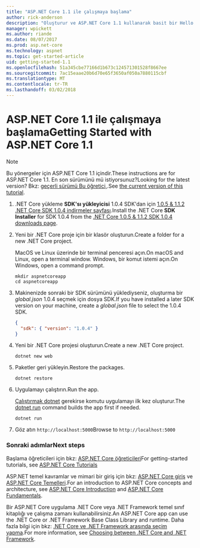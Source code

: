 ```yaml
---
title: "ASP.NET Core 1.1 ile çalışmaya başlama"
author: rick-anderson
description: "Oluşturur ve ASP.NET Core 1.1 kullanarak basit bir Hello World uygulamanın çalıştığı hızlı bir öğretici."
manager: wpickett
ms.author: riande
ms.date: 08/07/2017
ms.prod: asp.net-core
ms.technology: aspnet
ms.topic: get-started-article
uid: getting-started-1.1
ms.openlocfilehash: 51a345cbe77166d1b673c124571301528f8667ee
ms.sourcegitcommit: 7ac15eaae20b6d70e65f3650af050a7880115cbf
ms.translationtype: MT
ms.contentlocale: tr-TR
ms.lasthandoff: 03/02/2018
---
```

# <a name="getting-started-with-aspnet-core-11"></a><span data-ttu-id="4bd22-103">ASP.NET Core 1.1 ile çalışmaya başlama</span><span class="sxs-lookup"><span data-stu-id="4bd22-103">Getting Started with ASP.NET Core 1.1</span></span>

> [!NOTE]
> <span data-ttu-id="4bd22-104">Bu yönergeler için ASP.NET Core 1.1 içindir.</span><span class="sxs-lookup"><span data-stu-id="4bd22-104">These instructions are for ASP.NET Core 1.1.</span></span> <span data-ttu-id="4bd22-105">En son sürümünü mü istiyorsunuz?</span><span class="sxs-lookup"><span data-stu-id="4bd22-105">Looking for the latest version?</span></span> <span data-ttu-id="4bd22-106">Bkz: [geçerli sürümü Bu öğretici,](xref:getting-started).</span><span class="sxs-lookup"><span data-stu-id="4bd22-106">See [the current version of this tutorial](xref:getting-started).</span></span>

1. <span data-ttu-id="4bd22-107">.NET Core yükleme **SDK'sı yükleyicisi** 1.0.4 SDK'dan için [1.0.5 & 1.1.2 .NET Core SDK 1.0.4 indirmeler sayfası](https://github.com/dotnet/core/blob/master/release-notes/download-archives/1.0.5-download.md).</span><span class="sxs-lookup"><span data-stu-id="4bd22-107">Install the .NET Core **SDK Installer** for SDK 1.0.4 from the [.NET Core 1.0.5 & 1.1.2 SDK 1.0.4 downloads page](https://github.com/dotnet/core/blob/master/release-notes/download-archives/1.0.5-download.md).</span></span>

2. <span data-ttu-id="4bd22-108">Yeni bir .NET Core proje için bir klasör oluşturun.</span><span class="sxs-lookup"><span data-stu-id="4bd22-108">Create a folder for a new .NET Core project.</span></span>

   <span data-ttu-id="4bd22-109">MacOS ve Linux üzerinde bir terminal penceresi açın.</span><span class="sxs-lookup"><span data-stu-id="4bd22-109">On macOS and Linux, open a terminal window.</span></span> <span data-ttu-id="4bd22-110">Windows, bir komut istemi açın.</span><span class="sxs-lookup"><span data-stu-id="4bd22-110">On Windows, open a command prompt.</span></span>

   ```terminal
   mkdir aspnetcoreapp
   cd aspnetcoreapp
   ```

2. <span data-ttu-id="4bd22-111">Makinenizde sonraki bir SDK sürümünü yüklediyseniz, oluşturma bir *global.json* 1.0.4 seçmek için dosya SDK.</span><span class="sxs-lookup"><span data-stu-id="4bd22-111">If you have installed a later SDK version on your machine, create a *global.json* file to select the 1.0.4 SDK.</span></span>

   ```json
   {
     "sdk": { "version": "1.0.4" }
   }
   ```

2. <span data-ttu-id="4bd22-112">Yeni bir .NET Core projesi oluşturun.</span><span class="sxs-lookup"><span data-stu-id="4bd22-112">Create a new .NET Core project.</span></span>

   ```terminal
   dotnet new web
   ```
   
3.  <span data-ttu-id="4bd22-113">Paketler geri yükleyin.</span><span class="sxs-lookup"><span data-stu-id="4bd22-113">Restore the packages.</span></span>

    ```terminal
    dotnet restore
    ```

4. <span data-ttu-id="4bd22-114">Uygulamayı çalıştırın.</span><span class="sxs-lookup"><span data-stu-id="4bd22-114">Run the app.</span></span>

   <span data-ttu-id="4bd22-115">[Çalıştırmak dotnet](/dotnet/core/tools/dotnet-run) gerekirse komutu uygulamayı ilk kez oluşturur.</span><span class="sxs-lookup"><span data-stu-id="4bd22-115">The [dotnet run](/dotnet/core/tools/dotnet-run) command builds the app first if needed.</span></span>

   ```terminal
   dotnet run
   ```

5. <span data-ttu-id="4bd22-116">Göz atın `http://localhost:5000`</span><span class="sxs-lookup"><span data-stu-id="4bd22-116">Browse to `http://localhost:5000`</span></span>

<!-- H3 to avoid a single-entry internal TOC -->
### <a name="next-steps"></a><span data-ttu-id="4bd22-117">Sonraki adımlar</span><span class="sxs-lookup"><span data-stu-id="4bd22-117">Next steps</span></span>

<span data-ttu-id="4bd22-118">Başlama öğreticileri için bkz: [ASP.NET Core öğreticileri](tutorials/index.md)</span><span class="sxs-lookup"><span data-stu-id="4bd22-118">For getting-started tutorials, see [ASP.NET Core Tutorials](tutorials/index.md)</span></span>

<span data-ttu-id="4bd22-119">ASP.NET temel kavramlar ve mimari bir giriş için bkz: [ASP.NET Core giriş](index.md) ve [ASP.NET Core Temelleri](fundamentals/index.md).</span><span class="sxs-lookup"><span data-stu-id="4bd22-119">For an introduction to ASP.NET Core concepts and architecture, see [ASP.NET Core Introduction](index.md) and [ASP.NET Core Fundamentals](fundamentals/index.md).</span></span>

<span data-ttu-id="4bd22-120">Bir ASP.NET Core uygulama .NET Core veya .NET Framework temel sınıf kitaplığı ve çalışma zamanı kullanabilirsiniz.</span><span class="sxs-lookup"><span data-stu-id="4bd22-120">An ASP.NET Core app can use the .NET Core or .NET Framework Base Class Library and runtime.</span></span> <span data-ttu-id="4bd22-121">Daha fazla bilgi için bkz: [.NET Core ve .NET Framework arasında seçim yapma](https://docs.microsoft.com/dotnet/articles/standard/choosing-core-framework-server).</span><span class="sxs-lookup"><span data-stu-id="4bd22-121">For more information, see [Choosing between .NET Core and .NET Framework](https://docs.microsoft.com/dotnet/articles/standard/choosing-core-framework-server).</span></span>
